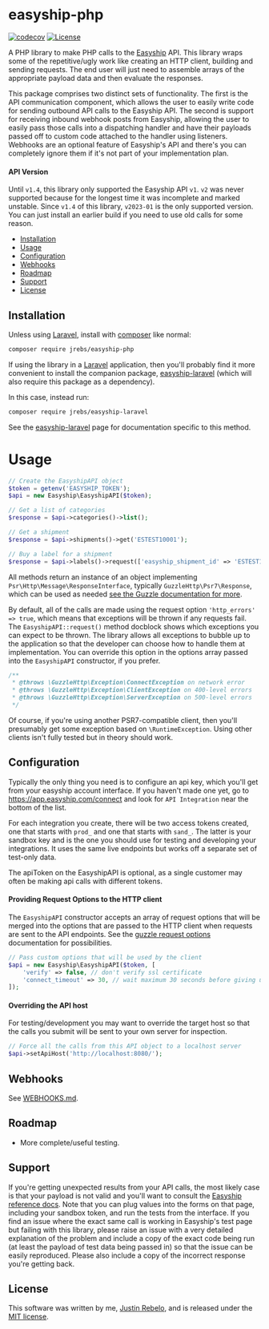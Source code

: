 # easyship-php

[![codecov](https://codecov.io/gh/jrebs/easyship-php/branch/master/graph/badge.svg?token=OK5HAPJ1YZ)](https://codecov.io/gh/jrebs/easyship-php)
[![License](https://img.shields.io/packagist/l/jrebs/easyship-php.svg?style=flat-square)](https://packagist.org/packages/jrebs/easyship-php)

A PHP library to make PHP calls to the [Easyship](https://www.easyship.com)
API. This library wraps some of the repetitive/ugly work like creating
an HTTP client, building and sending requests. The end user will just need to
assemble arrays of the appropriate payload data and then evaluate the
responses.

This package comprises two distinct sets of functionality. The first is the
API communication component, which allows the user to easily write code for
sending outbound API calls to the Easyship API. The second is support for
receiving inbound webhook posts from Easyship, allowing the user to easily
pass those calls into a dispatching handler and have their payloads passed
off to custom code attached to the handler using listeners. Webhooks are an
optional feature of Easyship's API and there's you can completely ignore them
if it's not part of your implementation plan.

#### API Version

Until `v1.4`, this library only supported the Easyship API `v1`. `v2` was
never supported because for the longest time it was incomplete and marked
unstable. Since `v1.4` of this library, `v2023-01` is the only supported
version. You can just install an earlier build if you need to use old calls
for some reason.

* [Installation](#installation)
* [Usage](#usage)
* [Configuration](#configuration)
* [Webhooks](#webhooks)
* [Roadmap](#roadmap)
* [Support](#support)
* [License](#license)

## Installation

Unless using [Laravel](https://laravel.com), install with
[composer](https://getcomposer.org) like normal:

```sh
composer require jrebs/easyship-php
```

If using the library in a [Laravel](https://laravel.com) application, then
you'll probably find it more convenient to install the companion package,
[easyship-laravel](https://github.com/jrebs/easyship-laravel) (which will
also require this package as a dependency).

In this case, instead run:
```sh
composer require jrebs/easyship-laravel
```
See the [easyship-laravel](https://github.com/jrebs/easyship-laravel) page
for documentation specific to this method.

# Usage

```php
// Create the EasyshipAPI object
$token = getenv('EASYSHIP_TOKEN');
$api = new Easyship\EasyshipAPI($token);

// Get a list of categories
$response = $api->categories()->list();

// Get a shipment
$response = $api->shipments()->get('ESTEST10001');

// Buy a label for a shipment
$response = $api->labels()->request(['easyship_shipment_id' => 'ESTEST10001']);
```

All methods return an instance of an object implementing
`Psr\Http\Message\ResponseInterface`, typically `GuzzleHttp\Psr7\Response`,
which can be used as needed [see the Guzzle documentation for more](https://docs.guzzlephp.org/en/stable/quickstart.html#using-responses).

By default, all of the calls are made using the request option
`'http_errors' => true`, which means that exceptions will be thrown if any
requests fail. The `EasyshipAPI::request()` method docblock shows which
exceptions you can expect to be thrown. The library allows all exceptions to
bubble up to the application so that the developer can choose how to handle
them at implementation. You can override this option in the options array
passed into the `EasyshipAPI` constructor, if you prefer.

```php
/**
 * @throws \GuzzleHttp\Exception\ConnectException on network error
 * @throws \GuzzleHttp\Exception\ClientException on 400-level errors
 * @throws \GuzzleHttp\Exception\ServerException on 500-level errors
 */
```
Of course, if you're using another PSR7-compatible client, then you'll
presumably get some exception based on `\RuntimeException`. Using other
clients isn't fully tested but in theory should work.

## Configuration

Typically the only thing you need is to configure an api key, which you'll
get from your easyship account interface. If you haven't made one yet, go
to https://app.easyship.com/connect and look for `API Integration` near the
bottom of the list.

For each integration you create, there will be two access tokens created, one
that starts with `prod_` and one that starts with `sand_`. The latter is your
sandbox key and is the one you should use for testing and developing your
integrations. It uses the same live endpoints but works off a separate set of
test-only data.

The apiToken on the EasyshipAPI is optional, as a single customer may often
be making api calls with different tokens.

#### Providing Request Options to the HTTP client

The `EasyshipAPI` constructor accepts an array of request options that will
be merged into the options that are passed to the HTTP client when requests
are sent to the API endpoints. See the
[guzzle request options](https://docs.guzzlephp.org/en/stable/request-options.html) documentation for possibilities.

```php
// Pass custom options that will be used by the client
$api = new Easyship\EasyshipAPI($token, [
    'verify' => false, // don't verify ssl certificate
    'connect_timeout' => 30, // wait maximum 30 seconds before giving up
]);
```

#### Overriding the API host

For testing/development you may want to override the target host so that the
calls you submit will be sent to your own server for inspection.

```php
// Force all the calls from this API object to a localhost server
$api->setApiHost('http://localhost:8080/');
```

## Webhooks

See [WEBHOOKS.md](WEBHOOKS.md).

## Roadmap

* More complete/useful testing.

## Support

If you're getting unexpected results from your API calls, the most likely
case is that your payload is not valid and you'll want to consult the
[Easyship reference docs](https://developers.easyship.com/v1.0/reference).
Note that you can plug values into the forms on that page, including your
sandbox token, and run the tests from the interface. If you find an issue
where the exact same call is working in Easyship's test page but failing
with this library, please raise an issue with a very detailed explanation
of the problem and include a copy of the exact code being run (at least
the payload of test data being passed in) so that the issue can be easily
reproduced. Please also include a copy of the incorrect response you're
getting back.

## License

This software was written by me, [Justin Rebelo](https://github.com/jrebs),
and is released under the [MIT license](LICENSE.md).
